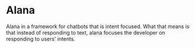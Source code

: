 # Alana

Alana in a framework for chatbots that is intent focused. What that means is that instead of responding to text, alana focuses the developer on responding to users' intents.
